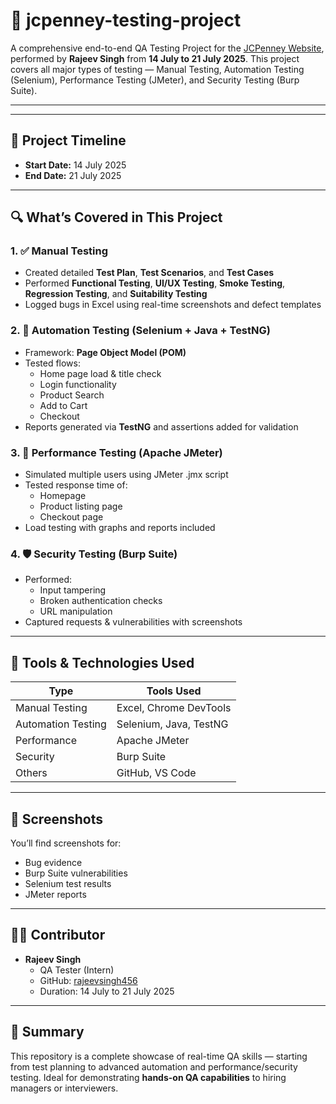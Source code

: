 # 🧪 jcpenney-testing-project

A comprehensive end-to-end QA Testing Project for the [JCPenney Website](https://www.jcpenney.com/), performed by **Rajeev Singh** from **14 July to 21 July 2025**. This project covers all major types of testing — Manual Testing, Automation Testing (Selenium), Performance Testing (JMeter), and Security Testing (Burp Suite).

---

---

## 🧾 Project Timeline

- **Start Date:** 14 July 2025
- **End Date:** 21 July 2025

---

## 🔍 What’s Covered in This Project

### 1. ✅ Manual Testing

- Created detailed **Test Plan**, **Test Scenarios**, and **Test Cases**
- Performed **Functional Testing**, **UI/UX Testing**, **Smoke Testing**, **Regression Testing**, and **Suitability Testing**
- Logged bugs in Excel using real-time screenshots and defect templates

### 2. 🤖 Automation Testing (Selenium + Java + TestNG)

- Framework: **Page Object Model (POM)**
- Tested flows:
  - Home page load & title check
  - Login functionality
  - Product Search
  - Add to Cart
  - Checkout
- Reports generated via **TestNG** and assertions added for validation

### 3. 🚀 Performance Testing (Apache JMeter)

- Simulated multiple users using JMeter .jmx script
- Tested response time of:
  - Homepage
  - Product listing page
  - Checkout page
- Load testing with graphs and reports included

### 4. 🛡️ Security Testing (Burp Suite)

- Performed:
  - Input tampering
  - Broken authentication checks
  - URL manipulation
- Captured requests & vulnerabilities with screenshots

---

## 🧰 Tools & Technologies Used

| Type               | Tools Used             |
| ------------------ | ---------------------- |
| Manual Testing     | Excel, Chrome DevTools |
| Automation Testing | Selenium, Java, TestNG |
| Performance        | Apache JMeter          |
| Security           | Burp Suite             |
| Others             | GitHub, VS Code        |

---

## 📸 Screenshots

You’ll find screenshots for:

- Bug evidence 
- Burp Suite vulnerabilities
- Selenium test results
- JMeter reports

---

## 👨‍💻 Contributor

- **Rajeev Singh**
  - QA Tester (Intern)
  - GitHub: [rajeevsingh456](https://github.com/rajeevsingh456)
  - Duration: 14 July to 21 July 2025

---

## 📌 Summary

This repository is a complete showcase of real-time QA skills — starting from test planning to advanced automation and performance/security testing. Ideal for demonstrating **hands-on QA capabilities** to hiring managers or interviewers.
